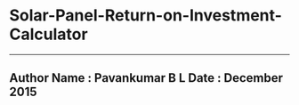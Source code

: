 # Solar-Panel-Return-on-Investment-Calculator
---------------------------------------------------------------------------------------------------------------------------------
Author Name : Pavankumar B L
Date : December 2015
--------------------------------------------------------------------------------------------------------------------------
